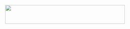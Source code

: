 <p align="center">
  <img src="https://github.com/ianaumi/TheSingingBee/blob/development/Illustraions/logo.png" width="380" height="60">
</p>
